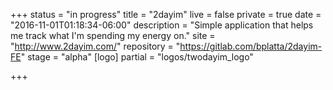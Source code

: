 +++
status = "in progress"
title = "2dayim"
live = false
private = true
date = "2016-11-01T01:18:34-06:00"
description = "Simple application that helps me track what I'm spending my energy on."
site = "http://www.2dayim.com/"
repository = "https://gitlab.com/bplatta/2dayim-FE"
stage = "alpha"
[logo]
partial = "logos/twodayim_logo"

+++

